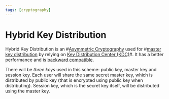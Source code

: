 ```yaml
---
tags: [cryptography]
---
```


# Hybrid Key Distribution

Hybrid Key Distribution is an #[Asymmetric Cryptography](202203221212.md) used
for #[master key distribution](202210062203.md) by relying on
[Key Distribution Center (KDC)](202210062220.md)#. It has a better performance
and is [backward compatible](202210131013.md).

There will be *three keys* used in this scheme: public key, master key and
session key. Each user will share the same secret master key, which is
distributed by public key (that is encrypted using public key when
distributing). Session key, which is the secret key itself, will be distributed
using the master key.
